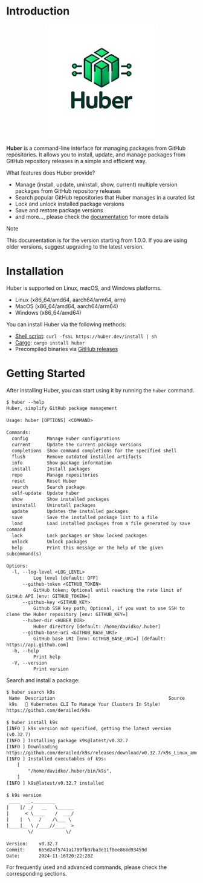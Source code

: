 # Introduction

<div style="text-align: center;">
<img src="images/huber_logo.png" alt="huber" style="width:300px;"/>
</div>

**Huber** is a command-line interface for managing packages from GitHub repositories. It allows you to install, update, and manage packages from GitHub repository releases in a simple and efficient
way.

What features does Huber provide?

- Manage (install, update, uninstall, show, current) multiple version packages from GitHub repository releases
- Search popular GitHub repositories that Huber manages in a curated list
- Lock and unlock installed package versions
- Save and restore package versions
- and more..., please check the [documentation](https://huber.dev/docs) for more details

> [!NOTE]  
> This documentation is for the version starting from 1.0.0. If you are using older versions, suggest upgrading to the latest version.

# Installation

Huber is supported on Linux, macOS, and Windows platforms.

- Linux (x86_64/amd64, aarch64/arm64, arm)
- MacOS (x86_64/amd64, aarch64/arm64)
- Windows (x86_64/amd64)

You can install Huber via the following methods:

- [Shell script](https://huber.dev/install): `curl -fsSL https://huber.dev/install | sh`
- [Cargo](https://doc.rust-lang.org/cargo): `cargo install huber`
- Precompiled binaries via [GitHub releases](https://github.com/innobead/huber/releases)

# Getting Started

After installing Huber, you can start using it by running the `huber` command.

```shell
$ huber --help
Huber, simplify GitHub package management

Usage: huber [OPTIONS] <COMMAND>

Commands:
  config       Manage Huber configurations
  current      Update the current package versions
  completions  Show command completions for the specified shell
  flush        Remove outdated installed artifacts
  info         Show package information
  install      Install packages
  repo         Manage repositories
  reset        Reset Huber
  search       Search package
  self-update  Update huber
  show         Show installed packages
  uninstall    Uninstall packages
  update       Updates the installed packages
  save         Save the installed package list to a file
  load         Load installed packages from a file generated by save command
  lock         Lock packages or Show locked packages
  unlock       Unlock packages
  help         Print this message or the help of the given subcommand(s)

Options:
  -l, --log-level <LOG_LEVEL>
          Log level [default: OFF]
      --github-token <GITHUB_TOKEN>
          GitHub token; Optional until reaching the rate limit of GitHub API [env: GITHUB_TOKEN=]
      --github-key <GITHUB_KEY>
          Github SSH key path; Optional, if you want to use SSH to clone the Huber repository [env: GITHUB_KEY=]
      --huber-dir <HUBER_DIR>
          Huber directory [default: /home/davidko/.huber]
      --github-base-uri <GITHUB_BASE_URI>
          GitHub base URI [env: GITHUB_BASE_URI=] [default: https://api.github.com]
  -h, --help
          Print help
  -V, --version
          Print version
```

Search and install a package:

```shell
$ huber search k9s
 Name  Description                                          Source 
 k9s   🐶 Kubernetes CLI To Manage Your Clusters In Style!  https://github.com/derailed/k9s 
 
$ huber install k9s
[INFO ] k9s version not specified, getting the latest version (v0.32.7)
[INFO ] Installing package k9s@latest/v0.32.7
[INFO ] Downloading https://github.com/derailed/k9s/releases/download/v0.32.7/k9s_Linux_amd64.tar.gz
[INFO ] Installed executables of k9s:
    [
        "/home/davidko/.huber/bin/k9s",
    ]
[INFO ] k9s@latest/v0.32.7 installed

$ k9s version
 ____  __.________       
|    |/ _/   __   \______
|      < \____    /  ___/
|    |  \   /    /\___ \ 
|____|__ \ /____//____  >
        \/            \/ 

Version:    v0.32.7
Commit:     6b5d24f5741a1789fb97ba3e11f0ee868d93459d
Date:       2024-11-16T20:22:28Z
```

For frequently used and advanced commands, please check the corresponding sections.
